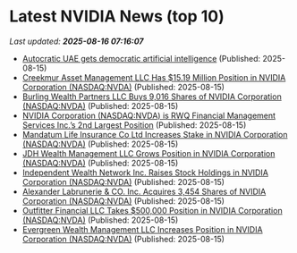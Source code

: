 # Latest NVIDIA News (top 10)
_Last updated: **2025-08-16 07:16:07**_

- [Autocratic UAE gets democratic artificial intelligence](https://www.computerweekly.com/news/366629103/Autocratic-UAE-gets-democratic-artificial-intelligence) (Published: 2025-08-15)
- [Creekmur Asset Management LLC Has $15.19 Million Position in NVIDIA Corporation (NASDAQ:NVDA)](https://www.etfdailynews.com/2025/08/15/creekmur-asset-management-llc-has-15-19-million-position-in-nvidia-corporation-nasdaqnvda/) (Published: 2025-08-15)
- [Burling Wealth Partners LLC Buys 9,016 Shares of NVIDIA Corporation (NASDAQ:NVDA)](https://www.etfdailynews.com/2025/08/15/burling-wealth-partners-llc-buys-9016-shares-of-nvidia-corporation-nasdaqnvda/) (Published: 2025-08-15)
- [NVIDIA Corporation (NASDAQ:NVDA) is RWQ Financial Management Services Inc.’s 2nd Largest Position](https://www.etfdailynews.com/2025/08/15/nvidia-corporation-nasdaqnvda-is-rwq-financial-management-services-inc-s-2nd-largest-position/) (Published: 2025-08-15)
- [Mandatum Life Insurance Co Ltd Increases Stake in NVIDIA Corporation (NASDAQ:NVDA)](https://www.etfdailynews.com/2025/08/15/mandatum-life-insurance-co-ltd-increases-stake-in-nvidia-corporation-nasdaqnvda/) (Published: 2025-08-15)
- [JDH Wealth Management LLC Grows Position in NVIDIA Corporation (NASDAQ:NVDA)](https://www.etfdailynews.com/2025/08/15/jdh-wealth-management-llc-grows-position-in-nvidia-corporation-nasdaqnvda/) (Published: 2025-08-15)
- [Independent Wealth Network Inc. Raises Stock Holdings in NVIDIA Corporation (NASDAQ:NVDA)](https://www.etfdailynews.com/2025/08/15/independent-wealth-network-inc-raises-stock-holdings-in-nvidia-corporation-nasdaqnvda/) (Published: 2025-08-15)
- [Alexander Labrunerie & CO. Inc. Acquires 3,454 Shares of NVIDIA Corporation (NASDAQ:NVDA)](https://www.etfdailynews.com/2025/08/15/alexander-labrunerie-co-inc-acquires-3454-shares-of-nvidia-corporation-nasdaqnvda/) (Published: 2025-08-15)
- [Outfitter Financial LLC Takes $500,000 Position in NVIDIA Corporation (NASDAQ:NVDA)](https://www.etfdailynews.com/2025/08/15/outfitter-financial-llc-takes-500000-position-in-nvidia-corporation-nasdaqnvda/) (Published: 2025-08-15)
- [Evergreen Wealth Management LLC Increases Position in NVIDIA Corporation (NASDAQ:NVDA)](https://www.etfdailynews.com/2025/08/15/evergreen-wealth-management-llc-increases-position-in-nvidia-corporation-nasdaqnvda/) (Published: 2025-08-15)
